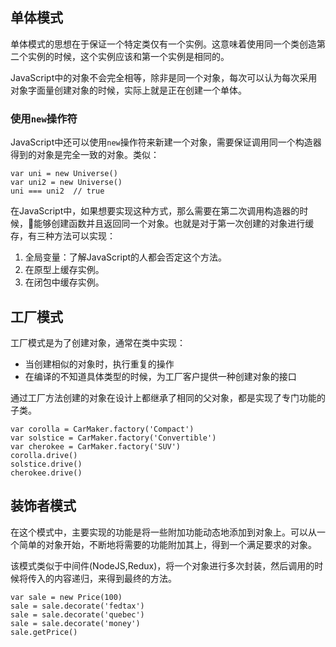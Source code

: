 ## 单体模式

单体模式的思想在于保证一个特定类仅有一个实例。这意味着使用同一个类创造第二个实例的时候，这个实例应该和第一个实例是相同的。

JavaScript中的对象不会完全相等，除非是同一个对象，每次可以认为每次采用对象字面量创建对象的时候，实际上就是正在创建一个单体。

### 使用`new`操作符

JavaScript中还可以使用`new`操作符来新建一个对象，需要保证调用同一个构造器得到的对象是完全一致的对象。类似：

```
var uni = new Universe()
var uni2 = new Universe()
uni === uni2  // true
```

在JavaScript中，如果想要实现这种方式，那么需要在第二次调用构造器的时候，能够创建函数并且返回同一个对象。也就是对于第一次创建的对象进行缓存，有三种方法可以实现：

1. 全局变量：了解JavaScript的人都会否定这个方法。
2. 在原型上缓存实例。
3. 在闭包中缓存实例。

## 工厂模式

工厂模式是为了创建对象，通常在类中实现：

* 当创建相似的对象时，执行重复的操作
* 在编译的不知道具体类型的时候，为工厂客户提供一种创建对象的接口

通过工厂方法创建的对象在设计上都继承了相同的父对象，都是实现了专门功能的子类。

```
var corolla = CarMaker.factory('Compact')
var solstice = CarMaker.factory('Convertible')
var cherokee = CarMaker.factory('SUV')
corolla.drive()
solstice.drive()
cherokee.drive()
```

## 装饰者模式

在这个模式中，主要实现的功能是将一些附加功能动态地添加到对象上。可以从一个简单的对象开始，不断地将需要的功能附加其上，得到一个满足要求的对象。

该模式类似于中间件(NodeJS,Redux)，将一个对象进行多次封装，然后调用的时候将传入的内容递归，来得到最终的方法。

```
var sale = new Price(100)
sale = sale.decorate('fedtax')
sale = sale.decorate('quebec')
sale = sale.decorate('money')
sale.getPrice()
```

